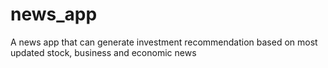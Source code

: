 # news_app
A news app that can generate investment recommendation based on most updated stock, business and economic news
